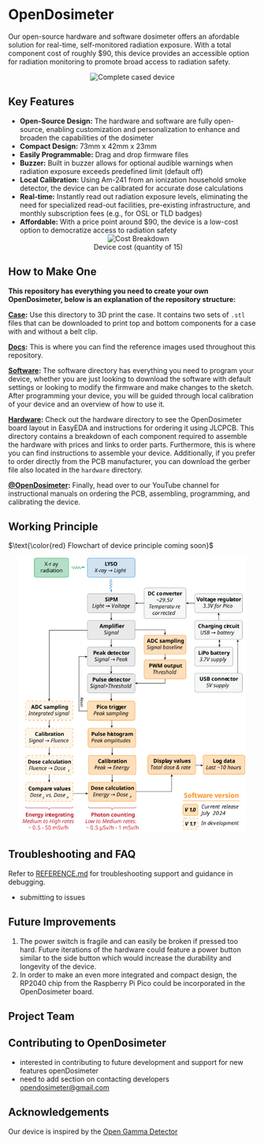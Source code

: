 # OpenDosimeter

Our open-source hardware and software dosimeter offers an afordable solution for real-time, self-monitored radiation exposure. With a total component cost of roughly $90, this device provides an accessible option for radiation monitoring to promote broad access to radiation safety.
<div align=center>
<img width="500" alt="Complete cased device" src="https://github.com/user-attachments/assets/2c953f12-2e8e-4769-899f-a14eeb83f2f3">
</div>

## Key Features 
- **Open-Source Design:** The hardware and software are fully open-source, enabling customization and personalization to enhance and broaden the capabilities of the dosimeter
- **Compact Design:** 73mm x 42mm x 23mm
- **Easily Programmable:** Drag and drop firmware files
- **Buzzer:** Built in buzzer allows for optional audible warnings when radiation exposure exceeds predefined limit (default off)
- **Local Calibration:** Using Am-241 from an ionization household smoke detector, the device can be calibrated for accurate dose calculations
- **Real-time:** Instantly read out radiation exposure levels, eliminating the need for specialized read-out facilities, pre-existing infrastructure, and monthly subscription fees (e.g., for OSL or TLD badges)
- **Affordable:** With a price point around $90, the device is a low-cost option to democratize access to radiation safety
  <div align=center>
    <img width="463"  alt="Cost Breakdown" src="https://github.com/user-attachments/assets/65f5abfe-b1fb-4192-8f79-10c1414b636d">
    </br>
    Device cost (quantity of 15)
  </div>

## How to Make One 
**This repository has everything you need to create your own OpenDosimeter, below is an explanation of the repository structure:** 

**[Case](https://github.com/OpenDosimeter/OpenDosimeter/tree/main/case):** Use this directory to 3D print the case. It contains two sets of ``.stl`` files that can be downloaded to print top and bottom components for a case with and without a belt clip. 

**[Docs](https://github.com/OpenDosimeter/OpenDosimeter/tree/main/docs):** This is where you can find the reference images used throughout this repository. 

**[Software](https://github.com/OpenDosimeter/OpenDosimeter/tree/main/software):** The software directory has everything you need to program your device, whether you are just looking to download the software with default settings or looking to modify the firmware and make changes to the sketch.  After programming your device, you will be guided through local calibration of your device and an overview of how to use it. 

**[Hardware](https://github.com/OpenDosimeter/OpenDosimeter/tree/main/hardware):** Check out the hardware directory to see the OpenDosimeter board layout in EasyEDA and instructions for ordering it using JLCPCB. This directory contains a breakdown of each component required to assemble the hardware with prices and links to order parts. Furthermore, this is where you can find instructions to assemble your device. 
Additionally, if you prefer to order directly from the PCB manufacturer, you can download the gerber file also located in the ``hardware`` directory. 


**[@OpenDosimeter](https://www.youtube.com/channel/UCCUE-LeyRK8Y6H67ti1gdNA):** Finally, head over to our YouTube channel for instructional manuals on ordering the PCB, assembling, programming, and calibrating the device.

## Working Principle 
$\text{\color{red} Flowchart of device principle coming soon}$

 <div align=center>
    <img width="463"  alt="Flowchart of device principle" src="https://github.com/OpenDosimeter/OpenDosimeter/blob/main/docs/Flowchart.svg">
    </br>
  </div>



## Troubleshooting and FAQ
Refer to [REFERENCE.md](https://github.com/OpenDosimeter/OpenDosimeter/blob/main/REFERENCE.md) for troubleshooting support and guidance in debugging.
- submitting to issues

## Future Improvements
1. The power switch is fragile and can easily be broken if pressed too hard. Future iterations of the hardware could feature a power button similar to the side button which would increase the durability and longevity of the device.
2. In order to make an even more integrated and compact design, the RP2040 chip from the Raspberry Pi Pico could be incorporated in the OpenDosimeter board. 

## Project Team

## Contributing to OpenDosimeter
- interested in contributing to future development and support for new features openDosimeter
- need to add section on contacting developers opendosimeter@gmail.com

## Acknowledgements
Our device is inspired by the [Open Gamma Detector](https://github.com/OpenGammaProject/Open-Gamma-Detector/tree/main)

